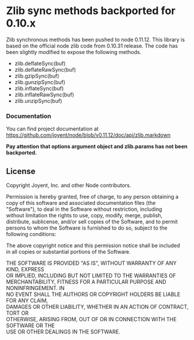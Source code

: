 # Zlib sync methods backported for 0.10.x

Zlib synchronous methods has been pushed to node 0.11.12. This library is based on the official node zlib code from 0.10.31 release. The code has been slightly modified to expose the following methods.

* zlib.deflateSync(buf)
* zlib.deflateRawSync(buf)
* zlib.gzipSync(buf)
* zlib.gunzipSync(buf)
* zlib.inflateSync(buf)
* zlib.inflateRawSync(buf)
* zlib.unzipSync(buf)



### Documentation

You can find project documentation at https://github.com/joyent/node/blob/v0.11.12/doc/api/zlib.markdown

**Pay attention that options argument object and zlib.params has not been backported.**



## License

Copyright Joyent, Inc. and other Node contributors.  
 
Permission is hereby granted, free of charge, to any person obtaining a  
copy of this software and associated documentation files (the  
"Software"), to deal in the Software without restriction, including  
without limitation the rights to use, copy, modify, merge, publish,  
distribute, sublicense, and/or sell copies of the Software, and to permit  
persons to whom the Software is furnished to do so, subject to the  
following conditions:  
 
The above copyright notice and this permission notice shall be included  
in all copies or substantial portions of the Software.  
 
THE SOFTWARE IS PROVIDED "AS IS", WITHOUT WARRANTY OF ANY KIND, EXPRESS  
OR IMPLIED, INCLUDING BUT NOT LIMITED TO THE WARRANTIES OF  
MERCHANTABILITY, FITNESS FOR A PARTICULAR PURPOSE AND NONINFRINGEMENT. IN  
NO EVENT SHALL THE AUTHORS OR COPYRIGHT HOLDERS BE LIABLE FOR ANY CLAIM,  
DAMAGES OR OTHER LIABILITY, WHETHER IN AN ACTION OF CONTRACT, TORT OR  
OTHERWISE, ARISING FROM, OUT OF OR IN CONNECTION WITH THE SOFTWARE OR THE  
USE OR OTHER DEALINGS IN THE SOFTWARE.  
  
